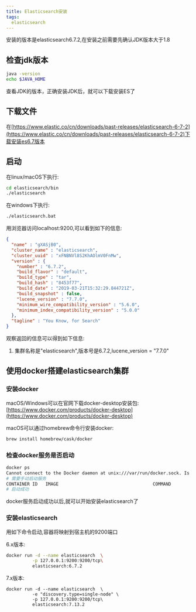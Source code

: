 ```yaml
---
title: Elasticsearch安装
tags: 
  elasticsearch
---
```



安装的版本是elasticsearch6.7.2,在安装之前需要先确认JDK版本大于1.8



<!--more-->

## 检查jdk版本

```bash
java -version
echo $JAVA_HOME
```

查看JDK的版本，正确安装JDK后，就可以下载安装ES了

## 下载文件

在[https://www.elastic.co/cn/downloads/past-releases/elasticsearch-6-7-2](https://www.elastic.co/cn/downloads/past-releases/elasticsearch-6-7-2)下载安装es6.7版本

## 启动

在linux/macOS下执行:

```bash
cd elasticsearch/bin
./elasticsearch
```

在windows下执行:

```bash
./elasticsearch.bat
```

用浏览器访问localhost:9200,可以看到如下的信息:
```json
{
  "name" : "gXASjB0",
  "cluster_name" : "elasticsearch",
  "cluster_uuid" : "xFNBNVl8S2KhAOlmV0FnMw",
  "version" : {
    "number" : "6.7.2",
    "build_flavor" : "default",
    "build_type" : "tar",
    "build_hash" : "8453f77",
    "build_date" : "2019-03-21T15:32:29.844721Z",
    "build_snapshot" : false,
    "lucene_version" : "7.7.0",
    "minimum_wire_compatibility_version" : "5.6.0",
    "minimum_index_compatibility_version" : "5.0.0"
  },
  "tagline" : "You Know, for Search"
}
```

观察返回的信息可以得到如下信息:

1. 集群名称是"elasticsearch",版本号是6.7.2,lucene_version = "7.7.0"

## 使用docker搭建elasticsearch集群

### 安装docker

macOS/Windows可以在官网下载docker-desktop安装包: [https://www.docker.com/products/docker-desktop](https://www.docker.com/products/docker-desktop)

macOS可以通过homebrew命令行安装docker:

```bash
brew install homebrew/cask/docker
```

### 检查docker服务是否启动

```bash
docker ps
Cannot connect to the Docker daemon at unix:///var/run/docker.sock. Is the docker daemon running?
# 需要手动启动服务
CONTAINER ID   IMAGE                                    COMMAND                  CREATED       STATUS                PORTS
# 启动成功
```

docker服务启动成功以后,就可以开始安装elasticsearch了

### 安装elasticsearch

用如下命令启动,容器将映射到宿主机的9200端口

6.x版本:
```bash
docker run -d --name elasticsearch  \
          -p 127.0.0.1:9200:9200/tcp\
          elasticsearch:6.7.2 
```

7.x版本:
```
docker run -d --name elasticsearch  \
          -e "discovery.type=single-node" \
          -p 127.0.0.1:9200:9200/tcp\
          elasticsearch:7.13.2 
```

